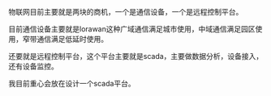 物联网目前主要就是两块的商机，一个是通信设备，一个是远程控制平台。

目前通信设备主要就是lorawan这种广域通信满足城市使用，中域通信满足园区使用，窄带通信满足低延时使用。

还要就是远程控制平台，这个平台主要就是scada，主要做数据分析，设备接入，还有设备监控。

我目前重心会放在设计一个scada平台。
